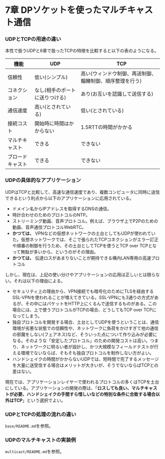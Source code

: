 # 7章 DPソケットを使ったマルチキャスト通信

### UDPとTCPの用途の違い

本性で扱うUDPと6章で扱ったTCPの特徴を比較すると以下の表のようになる。

|  機能  |  UDP  |　TCP |
| ---- | ---- | ---- |
|  信頼性  |  低い(シンプル)  | 高い(ウィンドウ制御、再送制御、輻輳制御、順序整理を行う) |
|  コネクション |  なし(相手のポートに送りつける)  | あり(お互いを認識して送信する) |
|  通信速度  |  高い(とされている) | 低い(とされている) |
|  接続コスト  |  開始時に時間はかからない  | 1.5RTTの時間がかかる |
|  マルチキャスト  |  できる | できない |
|  ブロードキャスト  |  できる  | できない |

### UDPの具体的なアプリケーション

UDPはTCPと比較して、高速な通信速度であり、複数コンピュータに同時に送信できるという利点から以下のアプリケーションに応用されている。

- ドメイン名からIPアドレスを取得するDNSの通信。
- 時計合わせのためのプロトコルのNTP。
- ストリーミング動画、音声プロトコル。例えば、ブラウザ上でP2Pのための動画、音声通信プロトコルWebRTC。
- **かつては、** VPNなどの仮想ネットワークの土台としてもUDPが使われていた。仮想ネットワークでは、そこで張られたTCPコネクションがエラー訂正や順番の制御を行うため、その土台としてTCPを使うとTCP over TCPとなって無駄が多いから、というのがその理由。
- **かつては、** 伝達ロスがあまりないことが期待できる構内LAN専用の高速プロトコル

しかし、現在は、上記の使い分けやアプリケーションの応用は正しいとは限らない。それは以下の理由による。

- セキュリティ上の理由から、VPN接続でも暗号化のためにTLSを経由するSSL-VPNを使われることが増えてきている。SSL-VPNにも3通りの方式があるが、その中にはパケットをHTTP上にくるんで送信するものがある。この場合には、上で使うプロトコルがTCPの場合、どうしてもTCP over TCPになってしまう。
- 独自プロトコルを開発する場合、土台としてUDPを使うということは、通信環境が劣悪な状態での信頼性や、ネットワークに負荷をかけすぎて他の通信の邪魔をしない(フェアネス)など、そういった点について作り込みが必要になる。そのような「安定したプロトコル」のための開発コストは高い。つまり、ネットワークに明るい者が設計し、かつ大規模なフィールドテストが行える環境でないならば、そもそも独自プロトコルを制作しない方がよい。
- ハンドシェイクの時間がかからないUDPでは、短時間で完了するメッセージを大量に送受信する場合はメリットが大きいが、そうでないならばTCPとの差はない。

現在では、アプリケーションレイヤーで使われるプロトコルの多くはTCPを土台にしている。アプリケーションの開発の際は、「**ロスしても良い、マルチキャストが必要、ハンドシェイクの手間すら惜しいなどの特別な条件に合致する場合以外はTCP**」という選択でよい。

### UDPとTCPの処理の流れの違い

`base/README.md`を参照。

### UDPのマルチキャストの実装例

`multicast/README.md`を参照。

###